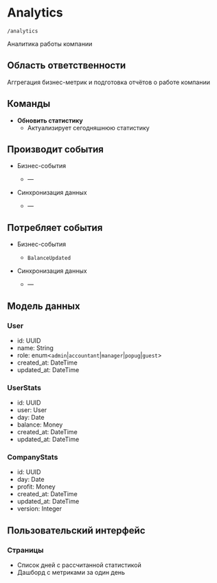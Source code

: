# Analytics

`/analytics`

Аналитика работы компании

## Область ответственности

Аггрегация бизнес-метрик и подготовка отчётов о работе компании

## Команды

- **Обновить статистику**
  - Актуализирует сегодняшнюю статистику

## Производит события

  - Бизнес-события
    - —

  - Синхронизация данных
    - —

## Потребляет события

  - Бизнес-события
    - `BalanceUpdated`

  - Синхронизация данных
    - —

## Модель данных

### User

- id: UUID
- name: String
- role: enum\<`admin`|`accountant`|`manager`|`popug`|`guest`>
- created\_at: DateTime
- updated\_at: DateTime

### UserStats

- id: UUID
- user: User
- day: Date
- balance: Money
- created\_at: DateTime
- updated\_at: DateTime

### CompanyStats
- id: UUID
- day: Date
- profit: Money
- created\_at: DateTime
- updated\_at: DateTime
- version: Integer

## Пользовательский интерфейс

### Страницы

- Список дней с рассчитанной статистикой
- Дашборд с метриками за один день
